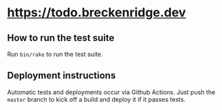 # https://todo.breckenridge.dev

## How to run the test suite

Run `bin/rake` to run the test suite.

## Deployment instructions

Automatic tests and deployments occur via Github Actions. Just push the `master` branch to kick off a build and deploy it if it passes tests.
